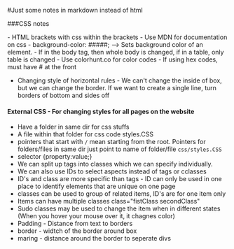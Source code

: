 #Just some notes in markdown instead of html

###CSS notes
<body style = "Takes css code"> </body>
- HTML brackets with css within the brackets
- Use MDN for documentation on css
- background-color: #####; --> Sets background color of an element.
  - If in the body tag, then whole body is changed, if in a table, only table is changed
  - Use colorhunt.co for color codes - If using hex codes, must have # at the front

- Changing style of horizontal rules - We can't change the inside of box, but we can change the border. If we want to create a single line, turn borders of bottom and sides off
#### External CSS - For changing styles for all pages on the website
- Have a folder in same dir for css stuffs
- A file within that folder for css code styles.CSS
- pointers that start with `/` mean starting from the root. Pointers for folders/files in same dir just point to name of folder/file `css/styles.CSS`
- selector {property:value;}
- We can split up tags into classes which we can specify individually.
- We can also use IDs to select aspects instead of tags or cclasses
- ID's and class are more specific than tags - ID can only be used in one place to identify elements that are unique on one page
- classes can be used to group of related items, ID's are for one item only
- Items can have multiple classes class="fistClass secondClass"
- Sudo classes may be used to change the item when in different states (When you hover your mouse over it, it chagnes color)
- Padding - Distance from text to borders
- border - widtch of the border around box
- maring - distance around the border to seperate divs
